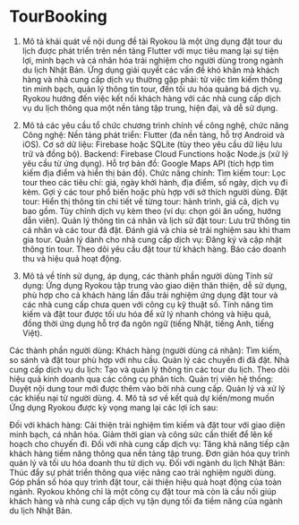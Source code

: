 # TourBooking

1. Mô tả khái quát về nội dung đề tài
Ryokou là một ứng dụng đặt tour du lịch được phát triển trên nền tảng Flutter với mục tiêu mang lại sự tiện lợi, minh bạch và cá nhân hóa trải nghiệm cho người dùng trong ngành du lịch Nhật Bản. Ứng dụng giải quyết các vấn đề khó khăn mà khách hàng và nhà cung cấp dịch vụ thường gặp phải: từ việc tìm kiếm thông tin minh bạch, quản lý thông tin tour, đến tối ưu hóa quảng bá dịch vụ. Ryokou hướng đến việc kết nối khách hàng với các nhà cung cấp dịch vụ du lịch thông qua một nền tảng tập trung, hiện đại, và dễ sử dụng.

2. Mô tả các yêu cầu tổ chức chương trình chính về công nghệ, chức năng
Công nghệ:
Nền tảng phát triển: Flutter (đa nền tảng, hỗ trợ Android và iOS).
Cơ sở dữ liệu: Firebase hoặc SQLite (tùy theo yêu cầu dữ liệu lưu trữ và đồng bộ).
Backend: Firebase Cloud Functions hoặc Node.js (xử lý yêu cầu từ ứng dụng).
Hỗ trợ bản đồ: Google Maps API (tích hợp tìm kiếm địa điểm và hiển thị bản đồ).
Chức năng chính:
Tìm kiếm tour:
Lọc tour theo các tiêu chí: giá, ngày khởi hành, địa điểm, số ngày, dịch vụ đi kèm.
Gợi ý các tour phổ biến hoặc phù hợp với sở thích người dùng.
Đặt tour:
Hiển thị thông tin chi tiết về từng tour: hành trình, giá cả, dịch vụ bao gồm.
Tùy chỉnh dịch vụ kèm theo (ví dụ: chọn gói ăn uống, hướng dẫn viên).
Quản lý thông tin cá nhân và lịch sử đặt tour:
Lưu trữ thông tin cá nhân và các tour đã đặt.
Đánh giá và chia sẻ trải nghiệm sau khi tham gia tour.
Quản lý dành cho nhà cung cấp dịch vụ:
Đăng ký và cập nhật thông tin tour.
Theo dõi yêu cầu đặt tour từ khách hàng.
Báo cáo doanh thu và hiệu quả hoạt động.
3. Mô tả về tính sử dụng, áp dụng, các thành phần người dùng
Tính sử dụng:
Ứng dụng Ryokou tập trung vào giao diện thân thiện, dễ sử dụng, phù hợp cho cả khách hàng lần đầu trải nghiệm ứng dụng đặt tour và các nhà cung cấp chưa quen với công cụ kỹ thuật số. Tính năng tìm kiếm và đặt tour được tối ưu hóa để xử lý nhanh chóng và hiệu quả, đồng thời ứng dụng hỗ trợ đa ngôn ngữ (tiếng Nhật, tiếng Anh, tiếng Việt).

Các thành phần người dùng:
Khách hàng (người dùng cá nhân):
Tìm kiếm, so sánh và đặt tour phù hợp với nhu cầu.
Quản lý các chuyến đi đã đặt.
Nhà cung cấp dịch vụ du lịch:
Tạo và quản lý thông tin các tour du lịch.
Theo dõi hiệu quả kinh doanh qua các công cụ phân tích.
Quản trị viên hệ thống:
Duyệt nội dung tour mới được thêm vào bởi nhà cung cấp.
Quản lý và xử lý các khiếu nại từ người dùng.
4. Mô tả sơ về kết quả dự kiến/mong muốn
Ứng dụng Ryokou được kỳ vọng mang lại các lợi ích sau:

Đối với khách hàng:
Cải thiện trải nghiệm tìm kiếm và đặt tour với giao diện minh bạch, cá nhân hóa.
Giảm thời gian và công sức cần thiết để lên kế hoạch cho chuyến đi.
Đối với nhà cung cấp dịch vụ:
Tăng khả năng tiếp cận khách hàng tiềm năng thông qua nền tảng tập trung.
Đơn giản hóa quy trình quản lý và tối ưu hóa doanh thu từ dịch vụ.
Đối với ngành du lịch Nhật Bản:
Thúc đẩy sự phát triển thông qua việc nâng cao trải nghiệm người dùng.
Góp phần số hóa quy trình đặt tour, cải thiện hiệu quả hoạt động của toàn ngành.
Ryokou không chỉ là một công cụ đặt tour mà còn là cầu nối giúp khách hàng và nhà cung cấp dịch vụ tận dụng tối đa tiềm năng của ngành du lịch Nhật Bản.
